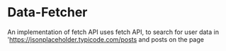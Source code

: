 # Data-Fetcher
An implementation of fetch API
uses fetch API, to search for user data in 'https://jsonplaceholder.typicode.com/posts and posts on the page

